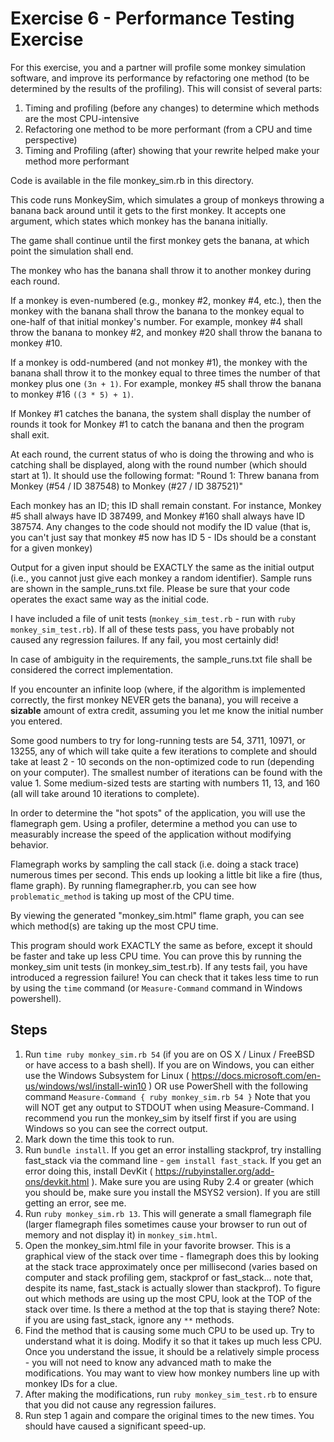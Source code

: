 # Exercise 6 - Performance Testing Exercise

For this exercise, you and a partner will profile some monkey simulation software, and improve its performance by refactoring one method (to be determined by the results of the profiling).  This will consist of several parts:

1. Timing and profiling (before any changes) to determine which methods are the most CPU-intensive
3. Refactoring one method to be more performant (from a CPU and time perspective)
4. Timing and Profiling (after) showing that your rewrite helped make your method more performant

Code is available in the file monkey_sim.rb in this directory.

This code runs MonkeySim, which simulates a group of monkeys throwing a banana back around until it gets to the first monkey.  It accepts one argument, which states which monkey has the banana initially.

The game shall continue until the first monkey gets the banana, at which point the simulation shall end.

The monkey who has the banana shall throw it to another monkey during each round.

If a monkey is even-numbered (e.g., monkey #2, monkey #4, etc.), then the monkey with the banana shall throw the banana to the monkey equal to one-half of that initial monkey's number.  For example, monkey #4 shall throw the banana to monkey #2, and monkey #20 shall throw the banana to monkey #10.

If a monkey is odd-numbered (and not monkey #1), the monkey with the banana shall throw it to the monkey equal to three times the number of that monkey plus one `(3n + 1)`.  For example, monkey #5 shall throw the banana to monkey #16 `((3 * 5) + 1)`.

If Monkey #1 catches the banana, the system shall display the number of rounds it took for Monkey #1 to catch the banana and then the program shall exit.

At each round, the current status of who is doing the throwing and who is catching shall be displayed, along with the round number (which should start at 1).  It should use the following format: "Round 1: Threw banana from Monkey (#54 / ID 387548) to Monkey (#27 / ID 387521)"

Each monkey has an ID; this ID shall remain constant.  For instance, Monkey #5 shall always have ID 387499, and Monkey #160 shall always have ID 387574.  Any changes to the code should not modify the ID value (that is, you can't just say that monkey #5 now has ID 5 - IDs should be a constant for a given monkey)

Output for a given input should be EXACTLY the same as the initial output (i.e., you cannot just give each  monkey a random identifier).  Sample runs are shown in the sample_runs.txt file.  Please be sure that your code operates the exact same way as the initial code.

I have included a file of unit tests (`monkey_sim_test.rb` - run with `ruby monkey_sim_test.rb`).  If all of these tests pass, you have probably not caused any regression failures.  If any fail, you most certainly did!

In case of ambiguity in the requirements, the sample_runs.txt file shall be considered the correct implementation.

If you encounter an infinite loop (where, if the algorithm is implemented correctly, the first monkey NEVER gets the banana), you will receive a __sizable__ amount of extra credit, assuming you let me know the initial number you entered.

Some good numbers to try for long-running tests are 54, 3711, 10971, or 13255, any of which will take quite a few iterations to complete and should take at least 2 - 10 seconds on the non-optimized code to run (depending on your computer).  The smallest number of iterations can be found with the value 1. Some medium-sized tests are starting with numbers 11, 13, and 160 (all will take around 10 iterations to complete).

In order to determine the "hot spots" of the application, you will use the flamegraph gem.  Using a profiler, determine a method you can use to measurably increase the speed of the application without modifying behavior.

Flamegraph works by sampling the call stack (i.e. doing a stack trace) numerous times per second.  This ends up looking a little bit like a fire (thus, flame graph).  By running flamegrapher.rb, you can see how `problematic_method` is taking up most of the CPU time.

By viewing the generated "monkey_sim.html" flame graph, you can see which method(s) are taking up the most CPU time.  

This program should work EXACTLY the same as before, except it should be faster and take up less CPU time.  You can prove this by running the monkey_sim unit tests (in monkey_sim_test.rb).   If any tests fail, you have introduced a regression failure!  You can check that it takes less time to run by using the `time` command (or `Measure-Command` command in Windows powershell).

## Steps

1. Run `time ruby monkey_sim.rb 54` (if you are on OS X / Linux / FreeBSD or have access to a bash shell).  If you are on Windows, you can either use the Windows Subsystem for Linux ( https://docs.microsoft.com/en-us/windows/wsl/install-win10 ) OR use PowerShell with the following command `Measure-Command { ruby monkey_sim.rb 54 }` Note that you will NOT get any output to STDOUT when using Measure-Command.  I recommend you run the monkey_sim by itself first if you are using Windows so you can see the correct output.
2. Mark down the time this took to run.
3. Run `bundle install`.  If you get an error installing stackprof, try installing fast_stack via the command line - `gem install fast_stack`.  If you get an error doing this, install DevKit ( https://rubyinstaller.org/add-ons/devkit.html ).  Make sure you are using Ruby 2.4 or greater (which you should be, make sure you install the MSYS2 version).  If you are still getting an error, see me.
4. Run `ruby monkey_sim.rb 13`.  This will generate a small flamegraph file (larger flamegraph files sometimes cause your browser to run out of memory and not display it) in `monkey_sim.html`.
5. Open the monkey_sim.html file in your favorite browser.  This is a graphical view of the stack over time - flamegraph does this by looking at the stack trace approximately once per millisecond (varies based on computer and stack profiling gem, stackprof or fast_stack... note that, despite its name, fast_stack is actually slower than stackprof). To figure out which methods are using up the most CPU, look at the TOP of the stack over time.  Is there a method at the top that is staying there?  Note: if you are using fast_stack, ignore any `**` methods.
6. Find the method that is causing some much CPU to be used up.  Try to understand what it is doing.  Modify it so that it takes up much less CPU.  Once you understand the issue, it should be a relatively simple process - you will not need to know any advanced math to make the modifications.  You may want to view how monkey numbers line up with monkey IDs for a clue.
7. After making the modifications, run `ruby monkey_sim_test.rb` to ensure that you did not cause any regression failures.
8. Run step 1 again and compare the original times to the new times.  You should have caused a significant speed-up.

